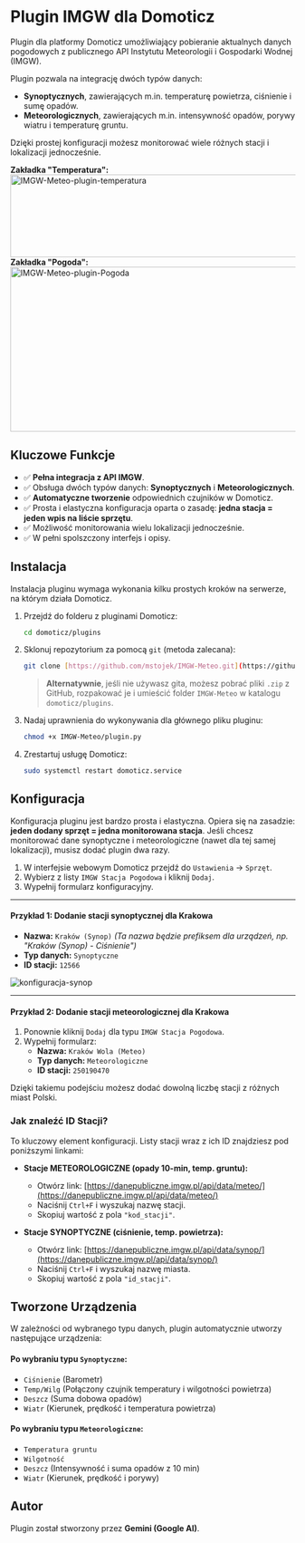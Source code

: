 # Plugin IMGW dla Domoticz

Plugin dla platformy Domoticz umożliwiający pobieranie aktualnych danych pogodowych z publicznego API Instytutu Meteorologii i Gospodarki Wodnej (IMGW).

Plugin pozwala na integrację dwóch typów danych:
* **Synoptycznych**, zawierających m.in. temperaturę powietrza, ciśnienie i sumę opadów.
* **Meteorologicznych**, zawierających m.in. intensywność opadów, porywy wiatru i temperaturę gruntu.

Dzięki prostej konfiguracji możesz monitorować wiele różnych stacji i lokalizacji jednocześnie.

**Zakładka "Temperatura":**
<img width="1199" height="146" alt="IMGW-Meteo-plugin-temperatura" src="https://github.com/user-attachments/assets/111ec2ea-1815-430d-bf67-9a1c4acf6f94" />
**Zakładka "Pogoda":**
<img width="1202" height="291" alt="IMGW-Meteo-plugin-Pogoda" src="https://github.com/user-attachments/assets/f5cae73e-4cca-400f-979f-18ae1bb1bd02" />


## Kluczowe Funkcje

* ✅ **Pełna integracja z API IMGW**.
* ✅ Obsługa dwóch typów danych: **Synoptycznych** i **Meteorologicznych**.
* ✅ **Automatyczne tworzenie** odpowiednich czujników w Domoticz.
* ✅ Prosta i elastyczna konfiguracja oparta o zasadę: **jedna stacja = jeden wpis na liście sprzętu**.
* ✅ Możliwość monitorowania wielu lokalizacji jednocześnie.
* ✅ W pełni spolszczony interfejs i opisy.

## Instalacja

Instalacja pluginu wymaga wykonania kilku prostych kroków na serwerze, na którym działa Domoticz.

1.  Przejdź do folderu z pluginami Domoticz:
    ```bash
    cd domoticz/plugins
    ```

2.  Sklonuj repozytorium za pomocą `git` (metoda zalecana):
    ```bash
    git clone [https://github.com/mstojek/IMGW-Meteo.git](https://github.com/mstojek/IMGW-Meteo.git) IMGW-Meteo
    ```
    > **Alternatywnie**, jeśli nie używasz gita, możesz pobrać pliki `.zip` z GitHub, rozpakować je i umieścić folder `IMGW-Meteo` w katalogu `domoticz/plugins`.

3.  Nadaj uprawnienia do wykonywania dla głównego pliku pluginu:
    ```bash
    chmod +x IMGW-Meteo/plugin.py
    ```

4.  Zrestartuj usługę Domoticz:
    ```bash
    sudo systemctl restart domoticz.service
    ```

## Konfiguracja

Konfiguracja pluginu jest bardzo prosta i elastyczna. Opiera się na zasadzie: **jeden dodany sprzęt = jedna monitorowana stacja**. Jeśli chcesz monitorować dane synoptyczne i meteorologiczne (nawet dla tej samej lokalizacji), musisz dodać plugin dwa razy.

1.  W interfejsie webowym Domoticz przejdź do `Ustawienia` -> `Sprzęt`.
2.  Wybierz z listy `IMGW Stacja Pogodowa` i kliknij `Dodaj`.
3.  Wypełnij formularz konfiguracyjny.

---

#### **Przykład 1: Dodanie stacji synoptycznej dla Krakowa**

* **Nazwa:** `Kraków (Synop)` *(Ta nazwa będzie prefiksem dla urządzeń, np. "Kraków (Synop) - Ciśnienie")*
* **Typ danych:** `Synoptyczne`
* **ID stacji:** `12566`

![konfiguracja-synop](https://i.imgur.com/f8p8n1O.png)

---

#### **Przykład 2: Dodanie stacji meteorologicznej dla Krakowa**

1.  Ponownie kliknij `Dodaj` dla typu `IMGW Stacja Pogodowa`.
2.  Wypełnij formularz:
    * **Nazwa:** `Kraków Wola (Meteo)`
    * **Typ danych:** `Meteorologiczne`
    * **ID stacji:** `250190470`

Dzięki takiemu podejściu możesz dodać dowolną liczbę stacji z różnych miast Polski.

### Jak znaleźć ID Stacji?

To kluczowy element konfiguracji. Listy stacji wraz z ich ID znajdziesz pod poniższymi linkami:

* <b>Stacje METEOROLOGICZNE (opady 10-min, temp. gruntu):</b>
    * Otwórz link: [https://danepubliczne.imgw.pl/api/data/meteo/](https://danepubliczne.imgw.pl/api/data/meteo/)
    * Naciśnij `Ctrl+F` i wyszukaj nazwę stacji.
    * Skopiuj wartość z pola `"kod_stacji"`.

* <b>Stacje SYNOPTYCZNE (ciśnienie, temp. powietrza):</b>
    * Otwórz link: [https://danepubliczne.imgw.pl/api/data/synop/](https://danepubliczne.imgw.pl/api/data/synop/)
    * Naciśnij `Ctrl+F` i wyszukaj nazwę miasta.
    * Skopiuj wartość z pola `"id_stacji"`.

## Tworzone Urządzenia

W zależności od wybranego typu danych, plugin automatycznie utworzy następujące urządzenia:

#### Po wybraniu typu `Synoptyczne`:
* `Ciśnienie` (Barometr)
* `Temp/Wilg` (Połączony czujnik temperatury i wilgotności powietrza)
* `Deszcz` (Suma dobowa opadów)
* `Wiatr` (Kierunek, prędkość i temperatura powietrza)

#### Po wybraniu typu `Meteorologiczne`:
* `Temperatura gruntu`
* `Wilgotność`
* `Deszcz` (Intensywność i suma opadów z 10 min)
* `Wiatr` (Kierunek, prędkość i porywy)

## Autor

Plugin został stworzony przez **Gemini (Google AI)**.
